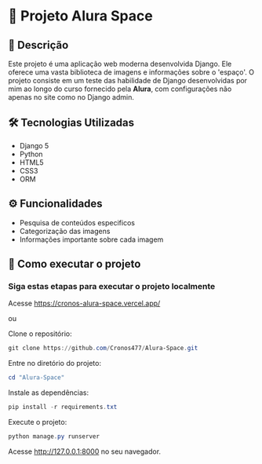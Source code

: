 # 🚀 Projeto Alura Space

## 📝 Descrição
Este projeto é uma aplicação web moderna desenvolvida Django. Ele oferece uma vasta biblioteca de imagens e informações sobre o 'espaço'. O projeto consiste em um teste das habilidade de Django desenvolvidas por mim ao longo do curso fornecido pela **Alura**, com configurações não apenas no site como no Django admin.

## 🛠️ Tecnologias Utilizadas
- Django 5
- Python
- HTML5
- CSS3
- ORM

## ⚙️ Funcionalidades
- Pesquisa de conteúdos especificos
- Categorização das imagens
- Informações importante sobre cada imagem

## 🚀 Como executar o projeto
### Siga estas etapas para executar o projeto localmente

Acesse https://cronos-alura-space.vercel.app/

ou

Clone o repositório:
```powershell
git clone https://github.com/Cronos477/Alura-Space.git
```

Entre no diretório do projeto:
```powershell
cd "Alura-Space"
```

Instale as dependências:
```powershell
pip install -r requirements.txt
```

Execute o projeto:
```powershell
python manage.py runserver
```

Acesse http://127.0.0.1:8000 no seu navegador.
